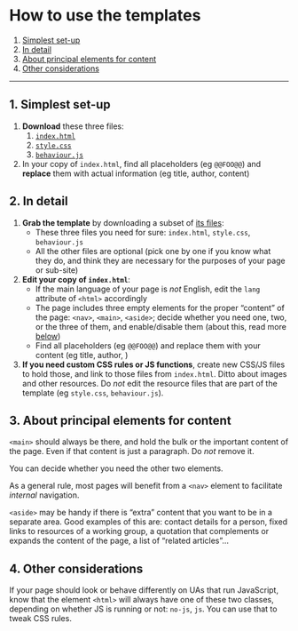 # How to use the templates

1. [Simplest set-up](#1-simplest-set-up)
1. [In detail](#2-in-detail)
1. [About principal elements for content](#3-about-principal-elements-for-content)
1. [Other considerations](#4-other-considerations)

---

## 1. Simplest set-up

1. **Download** these three files:
   1. [`index.html`](https://raw.githubusercontent.com/w3c/design/master/templates/generic/index.html)
   1. [`style.css`](https://raw.githubusercontent.com/w3c/design/master/templates/generic/style.css)
   1. [`behaviour.js`](https://raw.githubusercontent.com/w3c/design/master/templates/generic/behaviour.js)
2. In your copy of `index.html`, find all placeholders (eg `@@FOO@@`) and **replace** them with actual information (eg title, author, content)

## 2. In detail

1. **Grab the template** by downloading a subset of [its files](https://github.com/w3c/design/tree/master/templates/generic):
   * These three files you need for sure: `index.html`, `style.css`, `behaviour.js`
   * All the other files are optional (pick one by one if you know what they do, and think they are necessary for the purposes of your page or sub-site)
2. **Edit your copy of `index.html`**:
   * If the main language of your page is *not* English, edit the `lang` attribute of `<html>` accordingly
   * The page includes three empty elements for the proper &ldquo;content&rdquo; of the page: `<nav>`, `<main>`, `<aside>`; decide whether you need one, two, or
     the three of them, and enable/disable them (about this, read more [below](#3-about-principal-elements-for-content))
   * Find all placeholders (eg `@@FOO@@`) and replace them with your content (eg title, author, )
3. **If you need custom CSS rules or JS functions**, create new CSS/JS files to hold those, and link to those files from `index.html`.
   Ditto about images and other resources.
   Do *not* edit the resource files that are part of the template (eg `style.css`, `behaviour.js`).

## 3. About principal elements for content

`<main>` should always be there, and hold the bulk or the important content of the page.
Even if that content is just a paragraph.
Do *not* remove it.

You can decide whether you need the other two elements.

As a general rule, most pages will benefit from a `<nav>` element to facilitate *internal* navigation.

`<aside>` may be handy if there is &ldquo;extra&rdquo; content that you want to be in a separate area.
Good examples of this are: contact details for a person, fixed links to resources of a working group, a quotation that complements or expands the content of the
page, a list of &ldquo;related articles&rdquo;&hellip;

## 4. Other considerations

If your page should look or behave differently on UAs that run JavaScript, know that the element `<html>` will always have one of these two classes, depending
on whether JS is running or not: `no-js`, `js`.
You can use that to tweak CSS rules.
